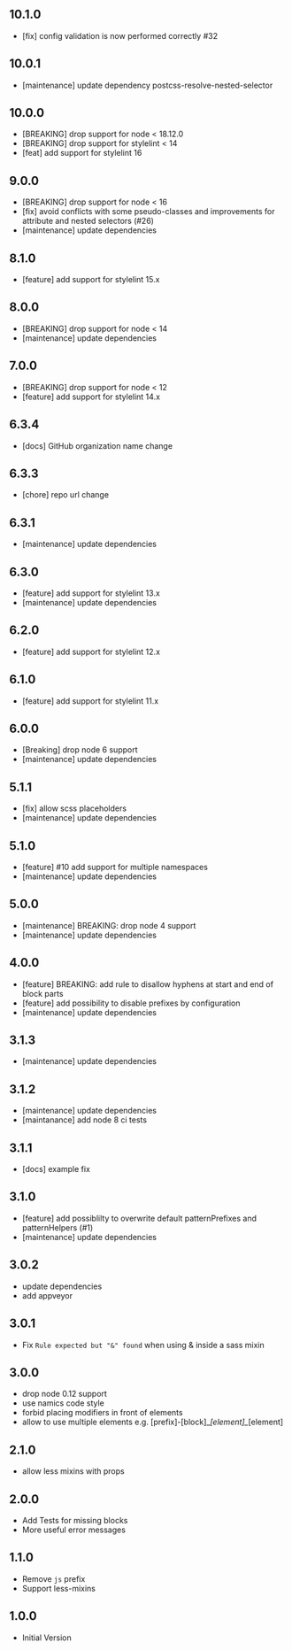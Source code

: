## 10.1.0

- [fix] config validation is now performed correctly #32

## 10.0.1

- [maintenance] update dependency postcss-resolve-nested-selector

## 10.0.0

- [BREAKING] drop support for node < 18.12.0
- [BREAKING] drop support for stylelint < 14
- [feat] add support for stylelint 16

## 9.0.0

- [BREAKING] drop support for node < 16
- [fix] avoid conflicts with some pseudo-classes and improvements for attribute and nested selectors (#26)
- [maintenance] update dependencies

## 8.1.0

- [feature] add support for stylelint 15.x

## 8.0.0

- [BREAKING] drop support for node < 14
- [maintenance] update dependencies

## 7.0.0

- [BREAKING] drop support for node < 12
- [feature] add support for stylelint 14.x

## 6.3.4

- [docs] GitHub organization name change

## 6.3.3

- [chore] repo url change

## 6.3.1

- [maintenance] update dependencies

## 6.3.0

- [feature] add support for stylelint 13.x
- [maintenance] update dependencies

## 6.2.0

- [feature] add support for stylelint 12.x

## 6.1.0

- [feature] add support for stylelint 11.x

## 6.0.0

- [Breaking] drop node 6 support
- [maintenance] update dependencies

## 5.1.1

- [fix] allow scss placeholders
- [maintenance] update dependencies

## 5.1.0

- [feature] #10 add support for multiple namespaces
- [maintenance] update dependencies

## 5.0.0

- [maintenance] BREAKING: drop node 4 support
- [maintenance] update dependencies

## 4.0.0

- [feature] BREAKING: add rule to disallow hyphens at start and end of block parts
- [feature] add possibility to disable prefixes by configuration 
- [maintenance] update dependencies

## 3.1.3

- [maintenance] update dependencies

## 3.1.2

- [maintenance] update dependencies
- [maintanance] add node 8 ci tests

## 3.1.1

- [docs] example fix

## 3.1.0

- [feature] add possiblilty to overwrite default patternPrefixes and patternHelpers (#1)
- [maintenance] update dependencies

## 3.0.2

- update dependencies
- add appveyor

## 3.0.1

- Fix `Rule expected but "&" found` when using & inside a sass mixin

## 3.0.0

- drop node 0.12 support
- use namics code style
- forbid placing modifiers in front of elements
- allow to use multiple elements e.g. [prefix]-[block]\__[element]\__[element]

## 2.1.0

- allow less mixins with props

## 2.0.0

- Add Tests for missing blocks
- More useful error messages

## 1.1.0

- Remove `js` prefix
- Support less-mixins

## 1.0.0

- Initial Version
